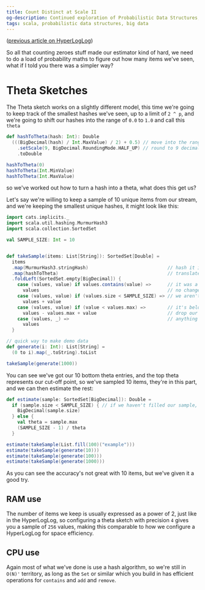 ```yaml
---
title: Count Distinct at Scale II 
og-description: Continued exploration of Probabilistic Data Structures, introducing the Theta sketch.
tags: scala, probabilistic data structures, big data
---
```


([previous article on HyperLogLog]("count-distinct-at-scale-I.html"))

So all that counting zeroes stuff made our estimator kind of hard, we need to do a load of probability maths to figure out how many items we've seen, what if I told you there was a simpler way?

# Theta Sketches

The Theta sketch works on a slightly different model, this time we're going to keep track of the smallest hashes we've seen, up to a limit of `2 ^ p`, and we're going to shift our hashes into the range of `0.0` to `1.0` and call this `theta`

```scala mdoc
def hashToTheta(hash: Int): Double
  (((BigDecimal(hash) / Int.MaxValue) / 2) + 0.5) // move into the range of 0 to 1
    .setScale(9, BigDecimal.RoundingMode.HALF_UP) // round to 9 decimal points for nice displaying
    .toDouble

hashToTheta(0)
hashToTheta(Int.MinValue)
hashToTheta(Int.MaxValue)
```

so we've worked out how to turn a hash into a theta, what does this get us?

Let's say we're willing to keep a sample of 10 unique items from our stream, and we're keeping the smallest unique hashes, it might look like this:

```scala mdoc
import cats.implicits._
import scala.util.hashing.MurmurHash3
import scala.collection.SortedSet

val SAMPLE_SIZE: Int = 10


def takeSample(items: List[String]): SortedSet[Double] =
  items
  .map(MurmurHash3.stringHash)                             // hash it into a pretty unique id
  .map(hashToTheta)                                        // translate into theta values
  .foldLeft(SortedSet.empty[BigDecimal]) {
    case (values, value) if values.contains(value) =>      // it was a duplicate in our sample
      values                                               // no change
    case (values, value) if (values.size < SAMPLE_SIZE) => // we aren't at capacity yet
      values + value
    case (values, value) if (value < values.max) =>        // it's below our max theta
      values - values.max + value                          // drop our top value and add
    case (values, _) =>                                    // anything else can be dropped
      values
  }

// quick way to make demo data
def generate(i: Int): List[String] =
  (0 to i).map(_.toString).toList

takeSample(generate(1000))
```

You can see we've got our 10 bottom theta entries, and the top theta represents our cut-off point, so we've sampled 10 items, they're in this part, and we can then estimate the rest:

```scala mdoc
def estimate(sample: SortedSet[BigDecimal]): Double =
  if (sample.size < SAMPLE_SIZE) { // if we haven't filled our sample, we know the exact number
    BigDecimal(sample.size)
  } else {
    val theta = sample.max
    (SAMPLE_SIZE - 1) / theta
  }

estimate(takeSample(List.fill(100)("example")))
estimate(takeSample(generate(10)))
estimate(takeSample(generate(100)))
estimate(takeSample(generate(1000)))
```

As you can see the accuracy's not great with 10 items, but we've given it a good try.

## RAM use

The number of items we keep is usually expressed as a power of 2, just like in the HyperLogLog, so configuring a theta sketch with precision `4` gives you a sample of `256` values, making this comparable to how we configure a HyperLogLog for space efficiency.

## CPU use

Again most of what we've done is use a hash algorithm, so we're still in `O(N)'` territory, as long as the `Set` or similar which you build in has efficient operations for `contains` and `add` and `remove`.
